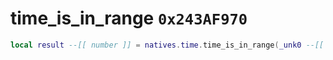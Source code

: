 # time_is_in_range `0x243AF970`

```lua
local result --[[ number ]] = natives.time.time_is_in_range(_unk0 --[[ number ]], _unk1 --[[ number ]], _unk2 --[[ number ]])
```